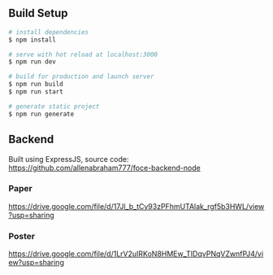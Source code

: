 ## Build Setup

```bash
# install dependencies
$ npm install

# serve with hot reload at localhost:3000
$ npm run dev

# build for production and launch server
$ npm run build
$ npm run start

# generate static project
$ npm run generate
```
## Backend

Built using ExpressJS, source code: https://github.com/allenabraham777/foce-backend-node

### Paper
https://drive.google.com/file/d/17Jl_b_tCy93zPFhmUTAlak_rgf5b3HWL/view?usp=sharing

### Poster
https://drive.google.com/file/d/1LrV2uIRKoN8HMEw_TIDqvPNqVZwnfPJ4/view?usp=sharing 
